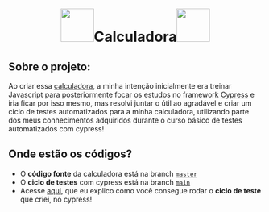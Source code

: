 <h1 align="center"><img src="https://cdn-icons-png.flaticon.com/512/190/190708.png" weight="100px" height="66px"></img>Calculadora<img src="https://cdn-icons-png.flaticon.com/512/190/190708.png" weight="100px" height="66px"></img></h1> 

## **Sobre o projeto:**
Ao criar essa <a href="https://francoroldao.github.io/Calculadora/">calculadora</a>, a minha intenção inicialmente era treinar Javascript para posteriormente focar os estudos no framework <a href="https://www.cypress.io/">Cypress<a> e iria ficar por isso mesmo,
mas resolvi juntar o útil ao agradável e criar um ciclo de testes automatizados para a minha calculadora, utilizando parte dos meus conhecimentos adquiridos durante o curso básico de testes automatizados com cypress!

## Onde estão os códigos?
- O **código fonte** da calculadora está na branch <a href="https://github.com/FrancoRoldao/Calculadora/tree/master">`master`</a>
- O **ciclo de testes** com cypress está na branch <a href="https://github.com/FrancoRoldao/Calculadora/tree/main">`main`</a>
- Acesse <a href="https://github.com/FrancoRoldao/Calculadora/blob/main/README.md">aqui</a>, que eu explico como você consegue rodar o **ciclo de teste** que criei, no cypress!

